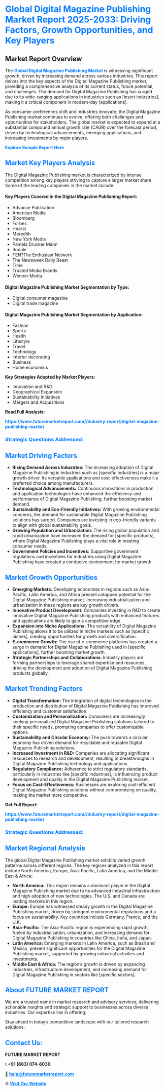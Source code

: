 <h1 style="color: #007BFF;">Global Digital Magazine Publishing Market Report 2025-2033: Driving Factors, Growth Opportunities, and Key Players</h1>

<section id="overview">
<h2>Market Report Overview</h2>
<p>The <a href="https://www.futuremarketreport.com//industry-report/digital-magazine-publishing-market" style="color: #007BFF; text-decoration: none;"><strong>Global Digital Magazine Publishing Market</strong></a> is witnessing significant growth, driven by increasing demand across various industries. This report delves into the key aspects of the Digital Magazine Publishing market, providing a comprehensive analysis of its current status, future potential, and challenges. The demand for Digital Magazine Publishing has surged due to its wide-ranging applications in industries such as [insert industries], making it a critical component in modern-day [applications].</p>
<p>As consumer preferences shift and industries innovate, the Digital Magazine Publishing market continues to evolve, offering both challenges and opportunities for stakeholders. The global market is expected to expand at a substantial compound annual growth rate (CAGR) over the forecast period, driven by technological advancements, emerging applications, and increasing investments by major players.</p>
</section>

<section id="overview">
<p><a href="https://www.futuremarketreport.com//request-sample/reportId=56754" style="color: #007BFF; text-decoration: none;"><strong>Explore Sample Report Here</strong></a></p>
</section>

<section id="key-players">
<h2 style="color: #007BFF;">Market Key Players Analysis</h2>
<p>The Digital Magazine Publishing market is characterized by intense competition among key players striving to capture a larger market share. Some of the leading companies in the market include:</p>
<h4>Key Players Covered in the Digital Magazine Publishing Report:</h4>
<ul><li>Advance Publication</li><li>American Media</li><li>Bloomberg</li><li>Forbes</li><li>Hearst</li><li>Meredith</li><li>New York Media</li><li>Pamela Drucker Mann</li><li>Rodale</li><li>TEN?The Enthusiast Network</li><li>The Newsweek Daily Beast</li><li>Time</li><li>Trusted Media Brands</li><li>Wenner Media</li></ul>
<h4>Digital Magazine Publishing Market Segmentation by Type:</h4>
<ul><li>Digital consumer magazine</li><li>Digital trade magazine</li></ul>

<h4>Digital Magazine Publishing Market Segmentation by Application:</h4>
<ul><li>Fashion</li><li>Sports</li><li>Health</li><li>Lifestyle</li><li>Travel</li><li>Technology</li><li>Interior decorating</li><li>Business</li><li>Home economics</li></ul>
<p><strong>Key Strategies Adopted by Market Players:</strong></p>
<ul>
<li>Innovation and R&D</li>
<li>Geographical Expansion</li>
<li>Sustainability Initiatives</li>
<li>Mergers and Acquisitions</li>
</ul>
</section>

<section>
<p><strong>Read Full Analysis: </strong></p><a href="https://www.futuremarketreport.com//industry-report/digital-magazine-publishing-market" style="color: #007BFF; text-decoration: none;"><strong>https://www.futuremarketreport.com//industry-report/digital-magazine-publishing-market</strong></a>
<h3 style="color: #007BFF;">Strategic Questions Addressed:</h3>
</section>

<section id="driving-factors">
<h2 style="color: #007BFF;">Market Driving Factors</h2>
<ul>
<li><strong>Rising Demand Across Industries:</strong> The increasing adoption of Digital Magazine Publishing in industries such as [specific industries] is a major growth driver. Its versatile applications and cost-effectiveness make it a preferred choice among manufacturers.</li>
<li><strong>Technological Advancements:</strong> Continuous innovations in production and application technologies have enhanced the efficiency and performance of Digital Magazine Publishing, further boosting market demand.</li>
<li><strong>Sustainability and Eco-Friendly Initiatives:</strong> With growing environmental concerns, the demand for sustainable Digital Magazine Publishing solutions has surged. Companies are investing in eco-friendly variants to align with global sustainability goals.</li>
<li><strong>Growing Population and Urbanization:</strong> The rising global population and rapid urbanization have increased the demand for [specific products], where Digital Magazine Publishing plays a vital role in meeting consumer needs.</li>
<li><strong>Government Policies and Incentives:</strong> Supportive government regulations and incentives for industries using Digital Magazine Publishing have created a conducive environment for market growth.</li>
</ul>
</section>

<section id="growth-opportunities">
<h2 style="color: #007BFF;">Market Growth Opportunities</h2>
<ul>
<li><strong>Emerging Markets:</strong> Developing economies in regions such as Asia-Pacific, Latin America, and Africa present untapped potential for the Digital Magazine Publishing market. Increasing industrialization and urbanization in these regions are key growth drivers.</li>
<li><strong>Innovative Product Development:</strong> Companies investing in R&D to create innovative Digital Magazine Publishing products with enhanced features and applications are likely to gain a competitive edge.</li>
<li><strong>Expansion into Niche Applications:</strong> The versatility of Digital Magazine Publishing allows it to be utilized in niche markets such as [specific niches], creating opportunities for growth and diversification.</li>
<li><strong>E-commerce Growth:</strong> The rise of e-commerce platforms has created a surge in demand for Digital Magazine Publishing used in [specific applications], further boosting market growth.</li>
<li><strong>Strategic Partnerships and Collaborations:</strong> Industry players are forming partnerships to leverage shared expertise and resources, driving the development and adoption of Digital Magazine Publishing products globally.</li>
</ul>
</section>

<section id="trending-factors">
<h2 style="color: #007BFF;">Market Trending Factors</h2>
<ul>
<li><strong>Digital Transformation:</strong> The integration of digital technologies in the production and distribution of Digital Magazine Publishing has improved efficiency and customer satisfaction.</li>
<li><strong>Customization and Personalization:</strong> Consumers are increasingly seeking personalized Digital Magazine Publishing solutions tailored to their specific needs, prompting companies to offer customizable options.</li>
<li><strong>Sustainability and Circular Economy:</strong> The push towards a circular economy has driven demand for recyclable and reusable Digital Magazine Publishing solutions.</li>
<li><strong>Increased Investment in R&D:</strong> Companies are allocating significant resources to research and development, resulting in breakthroughs in Digital Magazine Publishing technology and applications.</li>
<li><strong>Regulatory Compliance:</strong> Adherence to strict regulatory standards, particularly in industries like [specific industries], is influencing product development and quality in the Digital Magazine Publishing market.</li>
<li><strong>Focus on Cost-Effectiveness:</strong> Businesses are exploring cost-efficient Digital Magazine Publishing solutions without compromising on quality, making the market more competitive.</li>
</ul>
</section>

<section>
<p><strong>Get Full Report: </strong></p><a href="https://www.futuremarketreport.com//industry-report/digital-magazine-publishing-market" style="color: #007BFF; text-decoration: none;"><strong>https://www.futuremarketreport.com//industry-report/digital-magazine-publishing-market</strong></a>
<h3 style="color: #007BFF;">Strategic Questions Addressed:</h3>
</section>


<section id="regional-analysis">
<h2 style="color: #007BFF;">Market Regional Analysis</h2>
<p>The global Digital Magazine Publishing market exhibits varied growth patterns across different regions. The key regions analyzed in this report include North America, Europe, Asia-Pacific, Latin America, and the Middle East & Africa:</p>
<ul>
<li><strong>North America:</strong> This region remains a dominant player in the Digital Magazine Publishing market due to its advanced industrial infrastructure and high adoption of new technologies. The U.S. and Canada are leading markets in this region.</li>
<li><strong>Europe:</strong> Europe has witnessed steady growth in the Digital Magazine Publishing market, driven by stringent environmental regulations and a focus on sustainability. Key countries include Germany, France, and the U.K.</li>
<li><strong>Asia-Pacific:</strong> The Asia-Pacific region is experiencing rapid growth, fueled by industrialization, urbanization, and increasing demand for Digital Magazine Publishing in countries like China, India, and Japan.</li>
<li><strong>Latin America:</strong> Emerging markets in Latin America, such as Brazil and Mexico, present significant opportunities for the Digital Magazine Publishing market, supported by growing industrial activities and investments.</li>
<li><strong>Middle East & Africa:</strong> The region’s growth is driven by expanding industries, infrastructure development, and increasing demand for Digital Magazine Publishing in sectors like [specific sectors].</li>
</ul>
</section>

<footer>
<h2 style="color: #007BFF;">About FUTURE MARKET REPORT</h2>
<p>We are a trusted name in market research and advisory services, delivering actionable insights and strategic support to businesses across diverse industries. Our expertise lies in offering:</p>

<p>Stay ahead in today’s competitive landscape with our tailored research solutions.</p>

<h2 style="color: #007BFF;">Contact Us:</h2>
<p><strong>FUTURE MARKET REPORT</strong></p>
<p>📞 <strong>+91 (883) 074-8030</strong></p>
<p>📧 <strong><a href="mailto:help@futuremarketreport.com" style="color: #007BFF;">help@futuremarketreport.com</a></strong></p>
<p>🌐 <strong><a href="https://www.futuremarketreport.com/" style="color: #007BFF;">Visit Our Website</a></strong></p>
</footer>